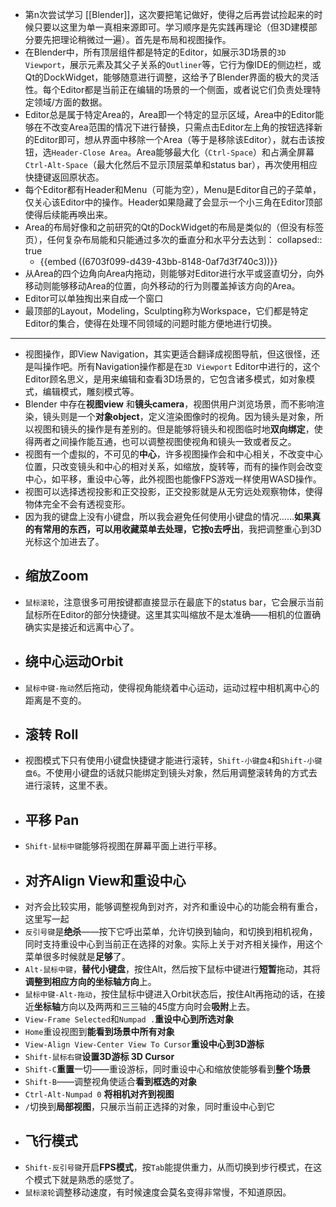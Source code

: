 - 第n次尝试学习 [[Blender]]，这次要把笔记做好，使得之后再尝试捡起来的时候只要以这里为单一真相来源即可。学习顺序是先实践再理论（但3D建模部分要先把理论稍微过一遍）。首先是布局和视图操作。
- 在Blender中，所有顶层组件都是特定的Editor，如展示3D场景的`3D Viewport`，展示元素及其父子关系的`Outliner`等，它行为像IDE的侧边栏，或Qt的DockWidget，能够随意进行调整，这给予了Blender界面的极大的灵活性。每个Editor都是当前正在编辑的场景的一个侧面，或者说它们负责处理特定领域/方面的数据。
- Editor总是属于特定Area的，Area即一个特定的显示区域，Area中的Editor能够在不改变Area范围的情况下进行替换，只需点击Editor左上角的按钮选择新的Editor即可，想从界面中移除一个Area（等于是移除该Editor），就右击该按钮，选`Header-Close Area`。Area能够最大化（`Ctrl-Space`）和占满全屏幕`Ctrl-Alt-Space`（最大化然后不显示顶层菜单和status bar），再次使用相应快捷键返回原状态。
- 每个Editor都有Header和Menu（可能为空），Menu是Editor自己的子菜单，仅关心该Editor中的操作。Header如果隐藏了会显示一个小三角在Editor顶部使得后续能再唤出来。
- Area的布局好像和之前研究的Qt的DockWidget的布局是类似的（但没有标签页），任何复杂布局能和只能通过多次的垂直分和水平分去达到：
  collapsed:: true
	- {{embed ((6703f099-d439-43bb-8148-0af7d3f740c3))}}
- 从Area的四个边角向Area内拖动，则能够对Editor进行水平或竖直切分，向外移动则能够移动Area的位置，向外移动的行为则覆盖掉该方向的Area。
- Editor可以单独掏出来自成一个窗口
- 最顶部的Layout，Modeling，Sculpting称为Workspace，它们都是特定Editor的集合，使得在处理不同领域的问题时能方便地进行切换。
- ---
- 视图操作，即View Navigation，其实更适合翻译成视图导航，但这很怪，还是叫操作吧。所有Navigation操作都是在`3D Viewport` Editor中进行的，这个Editor顾名思义，是用来编辑和查看3D场景的，它包含诸多模式，如对象模式，编辑模式，雕刻模式等。
- Blender 中存在**视图view** 和**镜头camera**，视图供用户浏览场景，而不影响渲染，镜头则是一个**对象object**，定义渲染图像时的视角。因为镜头是对象，所以视图和镜头的操作是有差别的。但是能够将镜头和视图临时地**双向绑定**，使得两者之间操作能互通，也可以调整视图使视角和镜头一致或者反之。
- 视图有一个虚拟的，不可见的**中心**，许多视图操作会和中心相关，不改变中心位置，只改变镜头和中心的相对关系，如缩放，旋转等，而有的操作则会改变中心，如平移，重设中心等，此外视图也能像FPS游戏一样使用WASD操作。
- 视图可以选择透视投影和正交投影，正交投影就是从无穷远处观察物体，使得物体完全不会有透视变形。
- 因为我的键盘上没有小键盘，所以我会避免任何使用小键盘的情况……**如果真的有常用的东西，可以用收藏菜单去处理，它按`Q`去呼出**，我把调整重心到3D光标这个加进去了。
- ## 缩放Zoom
- `鼠标滚轮`，注意很多可用按键都直接显示在最底下的status bar，它会展示当前鼠标所在Editor的部分快捷键。这里其实叫缩放不是太准确——相机的位置确确实实是接近和远离中心了。
- ## 绕中心运动Orbit
- `鼠标中键-拖动`然后拖动，使得视角能绕着中心运动，运动过程中相机离中心的距离是不变的。
- ## 滚转 Roll
- 视图模式下只有使用小键盘快捷键才能进行滚转，`Shift-小键盘4`和`Shift-小键盘6`。不使用小键盘的话就只能绑定到镜头对象，然后用调整滚转角的方式去进行滚转，这里不表。
- ## 平移 Pan
- `Shift-鼠标中键`能够将视图在屏幕平面上进行平移。
- ## 对齐Align View和重设中心
- 对齐会比较实用，能够调整视角到对齐，对齐和重设中心的功能会稍有重合，这里写一起
- `反引号键`是**绝杀**——按下它呼出菜单，允许切换到轴向，和切换到相机视角，同时支持重设中心到当前正在选择的对象。实际上关于对齐相关操作，用这个菜单很多时候就是**足够**了。
- `Alt-鼠标中键`，**替代小键盘**，按住Alt，然后按下鼠标中键进行**短暂**拖动，其将**调整到相应方向的坐标轴方向**上。
- `鼠标中键-Alt-拖动`，按住鼠标中键进入Orbit状态后，按住Alt再拖动的话，在接近**坐标轴**方向以及两两和三三轴的45度方向时会**吸附**上去。
- `View-Frame Selected`和`Numpad .`**重设中心到所选对象**
- `Home`重设视图到**能看到场景中所有对象**
- `View-Align View-Center View To Cursor`**重设中心到3D游标**
- `Shift-鼠标右键`**设置3D游标 3D Cursor**
- `Shift-C`**重置**一切——重设游标，同时重设中心和缩放使能够看到**整个场景**
- `Shift-B`——调整视角使适合**看到框选的对象**
- `Ctrl-Alt-Numpad 0` **将相机对齐到视图**
- `/`切换到**局部视图**，只展示当前正选择的对象，同时重设中心到它
- ## 飞行模式
- `Shift-反引号键`开启**FPS模式**，按`Tab`能提供重力，从而切换到步行模式，在这个模式下就是熟悉的感觉了。
- `鼠标滚轮`调整移动速度，有时候速度会莫名变得非常慢，不知道原因。
